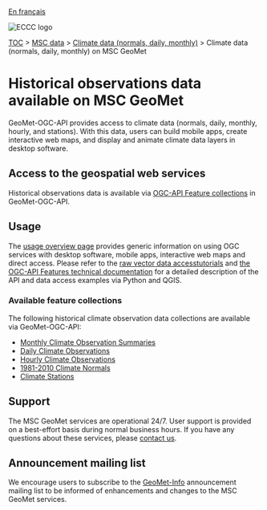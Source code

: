 [En français](readme_climateobs-geomet_fr.md)

![ECCC logo](../../img_eccc-logo.png)

[TOC](../../readme_en.md) > [MSC data](../readme_en.md) > [Climate data (normals, daily, monthly)](readme_climateobs_en.md) > Climate data (normals, daily, monthly) on MSC GeoMet

# Historical observations data available on MSC GeoMet

GeoMet-OGC-API provides access to climate data (normals, daily, monthly, hourly, and stations). With this data, users can build mobile apps, create interactive web maps, and display and animate climate data layers in desktop software.

## Access to the geospatial web services

Historical observations data is available via [OGC-API Feature collections](../../msc-geomet/ogc_api_en.md#ogc-api-features) in GeoMet-OGC-API.

## Usage

The [usage overview page](../../usage/readme_en.md) provides generic information on using OGC services with desktop software, mobile apps, interactive web maps and direct access. Please refer to the [raw vector data accesstutorials](../../usage/tutorials_en.md#raw-vector-data-access) and [the OGC-API Features technical documentation](../../msc-geomet/ogc_api_en.md#ogc-api-features) for a detailed description of the API and data access examples via Python and QGIS.

### Available feature collections

The following historical climate observation data collections are available via GeoMet-OGC-API:

* [Monthly Climate Observation Summaries](https://api.weather.gc.ca/collections/climate-monthly?lang=en)
* [Daily Climate Observations](https://api.weather.gc.ca/collections/climate-daily?lang=en)
* [Hourly Climate Observations](https://api.weather.gc.ca/collections/climate-hourly?lang=en)
* [1981-2010 Climate Normals](https://api.weather.gc.ca/collections/climate-normals?lang=en)
* [Climate Stations](https://api.weather.gc.ca/collections/climate-stations?lang=en)

## Support

The MSC GeoMet services are operational 24/7. User support is provided on a best-effort basis during normal business hours. If you have any questions about these services, please [contact us](https://weather.gc.ca/mainmenu/contact_us_e.html).


## Announcement mailing list

We encourage users to subscribe to the [GeoMet-Info](https://comm.collab.science.gc.ca/mailman3/postorius/lists/geomet-info/) announcement mailing list to be informed of enhancements and changes to the MSC GeoMet services.
